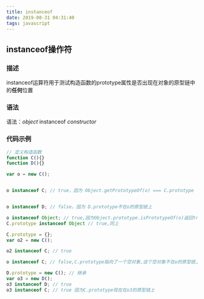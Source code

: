 ```yaml
---
title: instanceof
date: 2019-08-31 04:31:40
tags: javascript
---
```

## instanceof操作符

### 描述

instanceof运算符用于测试构造函数的prototype属性是否出现在对象的原型链中的**任何**位置

### 语法

语法：*object* instanceof *constructor*

### 代码示例

``` javascript
// 定义构造函数
function C(){} 
function D(){} 

var o = new C();


o instanceof C; // true，因为 Object.getPrototypeOf(o) === C.prototype


o instanceof D; // false，因为 D.prototype不在o的原型链上

o instanceof Object; // true,因为Object.prototype.isPrototypeOf(o)返回true
C.prototype instanceof Object // true,同上

C.prototype = {};
var o2 = new C();

o2 instanceof C; // true

o instanceof C; // false,C.prototype指向了一个空对象,这个空对象不在o的原型链上.

D.prototype = new C(); // 继承
var o3 = new D();
o3 instanceof D; // true
o3 instanceof C; // true 因为C.prototype现在在o3的原型链上
```
